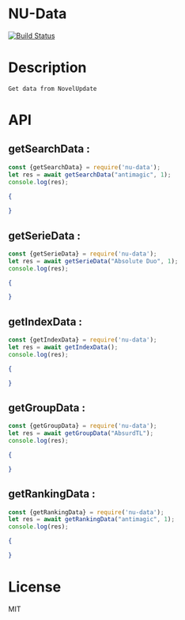 # NU-Data
[![Build Status](https://travis-ci.org/AzSiAz/NU-Data.svg?branch=master)](https://travis-ci.org/AzSiAz/NU-Data)

# Description

    Get data from NovelUpdate

# API

## getSearchData :

```js
const {getSearchData} = require('nu-data');
let res = await getSearchData("antimagic", 1);
console.log(res);
```

```json
{
    
}
```

## getSerieData :

```js
const {getSerieData} = require('nu-data');
let res = await getSerieData("Absolute Duo", 1);
console.log(res);
```

```json
{

}
```

## getIndexData :

```js
const {getIndexData} = require('nu-data');
let res = await getIndexData();
console.log(res);
```

```json
{

}
```

## getGroupData :

```js
const {getGroupData} = require('nu-data');
let res = await getGroupData("AbsurdTL");
console.log(res);
```

```json
{

}
```

## getRankingData :

```js
const {getRankingData} = require('nu-data');
let res = await getRankingData("antimagic", 1);
console.log(res);
```

```json
{

}
```


# License
MIT